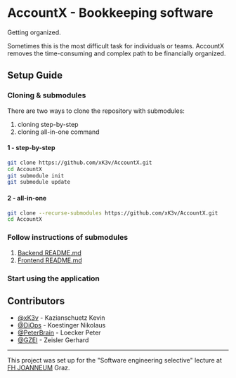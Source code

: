 # AccountX - Bookkeeping software
Getting organized.

Sometimes this is the most difficult task for individuals or teams. AccountX removes the time-consuming and complex path to be financially organized.

## Setup Guide
### Cloning & submodules
There are two ways to clone the repository with submodules:
1. cloning step-by-step
2. cloning all-in-one command

#### 1 - step-by-step
```bash
git clone https://github.com/xK3v/AccountX.git
cd AccountX
git submodule init
git submodule update
```

#### 2 - all-in-one
```bash
git clone --recurse-submodules https://github.com/xK3v/AccountX.git
cd AccountX
```

### Follow instructions of submodules
1. [Backend README.md](https://github.com/PeterBrain/AccountX-Backend/blob/master/README.md)
2. [Frontend README.md](https://github.com/PeterBrain/AccountX-Frontend/blob/master/README.md)

### Start using the application

## Contributors
* [@xK3v](https://github.com/xK3v) - Kazianschuetz Kevin
* [@DiOps](https://github.com/DiOps) - Koestinger Nikolaus
* [@PeterBrain](https://github.com/PeterBrain) - Loecker Peter
* [@GZEI](https://github.com/GZEI) - Zeisler Gerhard

---
This project was set up for the "Software engineering selective" lecture at [FH JOANNEUM](https://www.fh-joanneum.at/) Graz.
